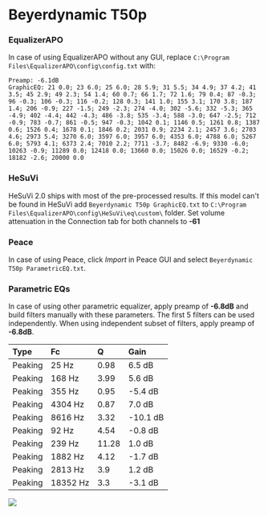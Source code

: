 # Beyerdynamic T50p

### EqualizerAPO
In case of using EqualizerAPO without any GUI, replace `C:\Program Files\EqualizerAPO\config\config.txt`
with:
```
Preamp: -6.1dB
GraphicEQ: 21 0.0; 23 6.0; 25 6.0; 28 5.9; 31 5.5; 34 4.9; 37 4.2; 41 3.5; 45 2.9; 49 2.3; 54 1.4; 60 0.7; 66 1.7; 72 1.6; 79 0.4; 87 -0.3; 96 -0.3; 106 -0.3; 116 -0.2; 128 0.3; 141 1.0; 155 3.1; 170 3.8; 187 1.4; 206 -0.9; 227 -1.5; 249 -2.3; 274 -4.0; 302 -5.6; 332 -5.3; 365 -4.9; 402 -4.4; 442 -4.3; 486 -3.8; 535 -3.4; 588 -3.0; 647 -2.5; 712 -0.9; 783 -0.7; 861 -0.5; 947 -0.3; 1042 0.1; 1146 0.5; 1261 0.8; 1387 0.6; 1526 0.4; 1678 0.1; 1846 0.2; 2031 0.9; 2234 2.1; 2457 3.6; 2703 4.6; 2973 5.4; 3270 6.0; 3597 6.0; 3957 6.0; 4353 6.0; 4788 6.0; 5267 6.0; 5793 4.1; 6373 2.4; 7010 2.2; 7711 -3.7; 8482 -6.9; 9330 -6.0; 10263 -0.9; 11289 0.0; 12418 0.0; 13660 0.0; 15026 0.0; 16529 -0.2; 18182 -2.6; 20000 0.0
```

### HeSuVi
HeSuVi 2.0 ships with most of the pre-processed results. If this model can't be found in HeSuVi add
`Beyerdynamic T50p GraphicEQ.txt` to `C:\Program Files\EqualizerAPO\config\HeSuVi\eq\custom\` folder.
Set volume attenuation in the Connection tab for both channels to **-61**

### Peace
In case of using Peace, click *Import* in Peace GUI and select `Beyerdynamic T50p ParametricEQ.txt`.

### Parametric EQs
In case of using other parametric equalizer, apply preamp of **-6.8dB** and build filters manually
with these parameters. The first 5 filters can be used independently.
When using independent subset of filters, apply preamp of **-6.8dB**.

| Type    | Fc       |     Q | Gain     |
|:--------|:---------|:------|:---------|
| Peaking | 25 Hz    |  0.98 | 6.5 dB   |
| Peaking | 168 Hz   |  3.99 | 5.6 dB   |
| Peaking | 355 Hz   |  0.95 | -5.4 dB  |
| Peaking | 4304 Hz  |  0.87 | 7.0 dB   |
| Peaking | 8616 Hz  |  3.32 | -10.1 dB |
| Peaking | 92 Hz    |  4.54 | -0.8 dB  |
| Peaking | 239 Hz   | 11.28 | 1.0 dB   |
| Peaking | 1882 Hz  |  4.12 | -1.7 dB  |
| Peaking | 2813 Hz  |  3.9  | 1.2 dB   |
| Peaking | 18352 Hz |  3.3  | -3.1 dB  |

![](https://raw.githubusercontent.com/jaakkopasanen/AutoEq/master/results/headphonecom/sbaf-serious/Beyerdynamic%20T50p/Beyerdynamic%20T50p.png)